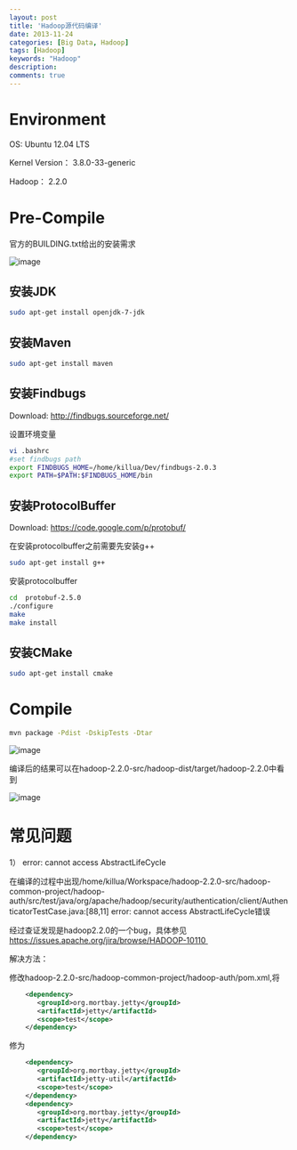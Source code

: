 ```yaml
---
layout: post
title: 'Hadoop源代码编译'
date: 2013-11-24
categories: [Big Data, Hadoop]
tags: [Hadoop]
keywords: "Hadoop"
description: 
comments: true
---
```

# Environment
OS: Ubuntu 12.04 LTS

Kernel Version： 3.8.0-33-generic

Hadoop： 2.2.0

# Pre-Compile
官方的BUILDING.txt给出的安装需求

![image](/images/uploads/2013/11/Selection_001.png)

## 安装JDK

``` bash
sudo apt-get install openjdk-7-jdk
```
## 安装Maven

``` bash 
sudo apt-get install maven
```
## 安装Findbugs
Download: <http://findbugs.sourceforge.net/>

设置环境变量

``` bash 
vi .bashrc
#set findbugs path
export FINDBUGS_HOME=/home/killua/Dev/findbugs-2.0.3
export PATH=$PATH:$FINDBUGS_HOME/bin
```
## 安装ProtocolBuffer
Download: <https://code.google.com/p/protobuf/>

在安装protocolbuffer之前需要先安装g++

``` bash 
sudo apt-get install g++
```
安装protocolbuffer

``` bash 
cd  protobuf-2.5.0
./configure
make
make install
```
## 安装CMake

``` bash 
sudo apt-get install cmake
```

# Compile

``` bash 
mvn package -Pdist -DskipTests -Dtar
```
![image](/images/uploads/2013/11/Screenshot-from-2013-11-24-171453.png)

编译后的结果可以在hadoop-2.2.0-src/hadoop-dist/target/hadoop-2.2.0中看到

![image](/images/uploads/2013/11/Selection_003.png)

# 常见问题
1） error: cannot access AbstractLifeCycle

在编译的过程中出现/home/killua/Workspace/hadoop-2.2.0-src/hadoop-common-project/hadoop-auth/src/test/java/org/apache/hadoop/security/authentication/client/AuthenticatorTestCase.java:[88,11] error: cannot access AbstractLifeCycle错误

经过查证发现是hadoop2.2.0的一个bug，具体参见<a title="https://issues.apache.org/jira/browse/HADOOP-10110 " href="https://issues.apache.org/jira/browse/HADOOP-10110 ">https://issues.apache.org/jira/browse/HADOOP-10110 </a>

解决方法：

修改hadoop-2.2.0-src/hadoop-common-project/hadoop-auth/pom.xml,将

``` xml
    <dependency>
       <groupId>org.mortbay.jetty</groupId>
       <artifactId>jetty</artifactId>
       <scope>test</scope>
    </dependency>
```
修为

``` xml
    <dependency>
       <groupId>org.mortbay.jetty</groupId>
       <artifactId>jetty-util</artifactId>
       <scope>test</scope>
    </dependency>
    <dependency>
       <groupId>org.mortbay.jetty</groupId>
       <artifactId>jetty</artifactId>
       <scope>test</scope>
    </dependency>
```
